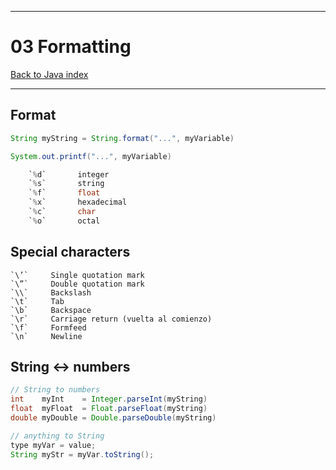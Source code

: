 
---
# 03 Formatting

[Back to Java index](../README.md)

---

## **Format**

```java
String myString = String.format("...", myVariable)

System.out.printf("...", myVariable)

    `%d`       integer
    `%s`       string
    `%f`       float
    `%x`       hexadecimal
    `%c`       char
    `%o`       octal
```

## **Special characters**

    `\’`     Single quotation mark
    `\”`     Double quotation mark
    `\\`     Backslash
    `\t`     Tab
    `\b`     Backspace
    `\r`     Carriage return (vuelta al comienzo)
    `\f`     Formfeed
    `\n`     Newline

## **String ↔ numbers**

```java
// String to numbers
int    myInt    = Integer.parseInt(myString)
float  myFloat  = Float.parseFloat(myString)
double myDouble = Double.parseDouble(myString)

// anything to String
type myVar = value;
String myStr = myVar.toString();
```